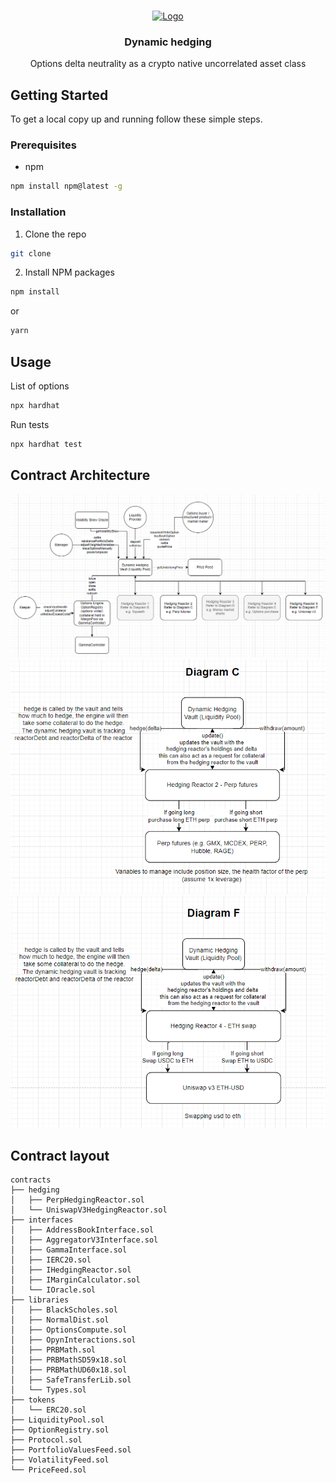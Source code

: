 <!-- PROJECT LOGO -->
<br />
<p align="center">
  <a href="https://github.com/github_username/repo_name">
    <img src="https://images.emojiterra.com/mozilla/128px/1f52a.png" alt="Logo" width="80" height="80">
  </a>

  <h3 align="center">Dynamic hedging</h3>

  <p align="center">
     Options delta neutrality as a crypto native uncorrelated asset class
    <br />
  </p>
</p>

<!-- GETTING STARTED -->

## Getting Started

To get a local copy up and running follow these simple steps.

### Prerequisites

- npm

```sh
npm install npm@latest -g
```

### Installation

1. Clone the repo

```sh
git clone
```

2. Install NPM packages

```sh
npm install
```

or

```sh
yarn
```

<!-- USAGE EXAMPLES -->

## Usage

List of options

```sh
npx hardhat
```

Run tests

```sh
npx hardhat test
```

## Contract Architecture

![Rysk Architecture](./images/RyskArchitecture.png) ![Diagram C](./images/DiagramC.png)
![Diagram F](./images/DiagramF.png)

## Contract layout

```
contracts
├── hedging
│   ├── PerpHedgingReactor.sol
│   └── UniswapV3HedgingReactor.sol
├── interfaces
│   ├── AddressBookInterface.sol
│   ├── AggregatorV3Interface.sol
│   ├── GammaInterface.sol
│   ├── IERC20.sol
│   ├── IHedgingReactor.sol
│   ├── IMarginCalculator.sol
│   └── IOracle.sol
├── libraries
│   ├── BlackScholes.sol
│   ├── NormalDist.sol
│   ├── OptionsCompute.sol
│   ├── OpynInteractions.sol
│   ├── PRBMath.sol
│   ├── PRBMathSD59x18.sol
│   ├── PRBMathUD60x18.sol
│   ├── SafeTransferLib.sol
│   └── Types.sol
├── tokens
│   └── ERC20.sol
├── LiquidityPool.sol
├── OptionRegistry.sol
├── Protocol.sol
├── PortfolioValuesFeed.sol
├── VolatilityFeed.sol
└── PriceFeed.sol
```
